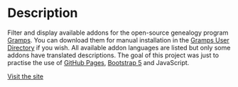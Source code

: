 # Description
Filter and display available addons for the open-source genealogy program [Gramps](https://gramps-project.org/blog/). You can download them for
manual installation in the [Gramps User Directory](https://gramps-project.org/wiki/index.php/Gramps_5.1_Wiki_Manual_-_User_Directory) if you wish. All available addon languages are listed but only some addons have translated descriptions. The goal of this project was just to practise the use of [GitHub Pages](https://pages.github.com/), [Bootstrap 5](https://getbootstrap.com/) and JavaScript.

[Visit the site](https://mattkmmr.github.com/gramps-addons-listings)
